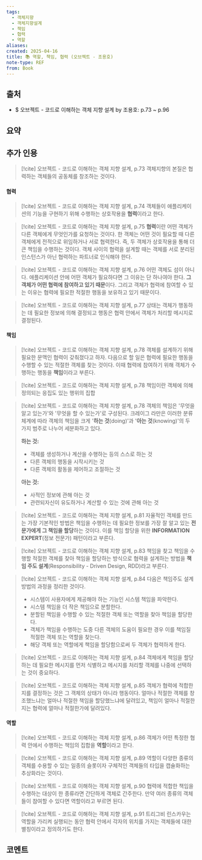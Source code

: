 ```yaml
---
tags:
  - 객체지향
  - 객체지향설계
  - 책임
  - 협력
  - 역할
aliases: 
created: 2025-04-16
title: 📚 역할, 책임, 협력 (오브젝트 - 조용호)
note-type: REF
from: Book
---
```


## 출처

- $ 오브젝트 - 코드로 이해하는 객체 지향 설계 by 조용호: p.73 ~ p.96

## 요약

## 추가 인용

>[!cite] 오브젝트 - 코드로 이해하는 객체 지향 설계, p.73
>객체지향의 본질은 협력하는 객체들의 공동체를 창조하는 것이다.

#### 협력

> [!cite] 오브젝트 - 코드로 이해하는 객체 지향 설계, p.74
> 객체들이 애플리케이션의 기능을 구현하기 위해 수행하는 상호작용을 **협력**이라고 한다.

> [!cite] 오브젝트 - 코드로 이해하는 객체 지향 설계, p.75
> **협력**이란 어떤 객체가 다른 객체에게 무엇인가를 요청하는 것이다. 한 객체는 어떤 것이 필요할 때 다른 객체에게 전적으로 위임하거나 서로 협력한다. 즉, 두 객체가 상호작용을 통해 더 큰 책임을 수행하는 것이다. 객체 사이의 협력을 설계할 때는 객체를 서로 분리된 인스턴스가 아닌 협력하는 파트너로 인식해야 한다.

> [!cite] 오브젝트 - 코드로 이해하는 객체 지향 설계, p.76
> 어떤 객체도 섬이 아니다. 애플리케이션 안에 어떤 객체가 필요하다면 그 이유는 단 하나여야 한다. **그 객체가 어떤 협력에 참여하고 있기 때문**이다. 그리고 객체가 협력에 참여할 수 있는 이유는 협력에 필요한 적절한 행동을 보유하고 있기 때문이다.

> [!cite] 오브젝트 - 코드로 이해하는 객체 지향 설계, p.77
> 상태는 객체가 행동하는 데 필요한 정보에 의해 결정되고 행동은 협력 안에서 객체가 처리할 메시지로 결정된다.

#### 책임

> [!cite] 오브젝트 - 코드로 이해하는 객체 지향 설계, p.78
> 객체를 설계하기 위해 필요한 문맥인 협력이 갖춰졌다고 하자. 다음으로 할 일은 협력에 필요한 행동을 수행할 수 있는 적절한 객체를 찾는 것이다. 이때 협력에 참여하기 위해 객체가 수행하는 행동을 **책임**이라고 부른다.

> [!cite] 오브젝트 - 코드로 이해하는 객체 지향 설계, p.78
> 책임이란 객체에 의해 정의되는 응집도 있는 행위의 집합

> [!cite] 오브젝트 - 코드로 이해하는 객체 지향 설계, p.78
> 객체의 책임은 '무엇을 알고 있는가'와 '무엇을 할 수 있는가'로 구성된다. 크레이그 라만은 이러한 분류 체계에 따라 객체의 책임을 크게 '**하는 것**(doing)'과 '**아는 것**(knowing)'의 두 가지 범주로 나누어 세분화하고 있다.
> 
> **하는 것:**
> - 객체를 생성하거나 계산을 수행하는 등의 스스로 하는 것
> - 다른 객체의 행동을 시작시키는 것
> - 다른 객체의 활동을 제어하고 조절하는 것
> 
> **아는 것:**
> - 사적인 정보에 관해 아는 것
> - 관련되자신이 유도하거나 계산할 수 있는 것에 관해 아는 것

> [!cite] 오브젝트 - 코드로 이해하는 객체 지향 설계, p.81
> 자율적인 객체를 만드는 가장 기본적인 방법은 책임을 수행하는 데 필요한 정보를 가장 잘 알고 있는 **전문가에게 그 책임을 할당**하는 것이다. 이를 책임 할당을 위한 **INFORMATION EXPERT**(정보 전문가) 패턴이라고 부른다.

> [!cite] 오브젝트 - 코드로 이해하는 객체 지향 설계, p.83
> 책임을 찾고 책임을 수행할 적절한 객체를 찾아 책임을 할당하는 방식으로 협력을 설계하는 방법을 **책임 주도 설계**(Responsibility - Driven Design, RDD)라고 부른다.

> [!cite] 오브젝트 - 코드로 이해하는 객체 지향 설계, p.84
> 다음은 책임주도 설계 방법의 과정을 정리한 것이다.
> - 시스템이 사용자에게 제공해야 하는 기능인 시스템 책임을 파악한다.
> - 시스템 책임을 더 작은 책임으로 분할한다.
> - 분할된 책임을 수행할 수 있는 적절한 객체 또는 역할을 찾아 책임을 할당한다.
> - 객체가 책임을 수행하는 도중 다른 객체의 도움이 필요한 경우 이를 책임질 적절한 객체 또는 역할을 찾는다.
> - 해당 객체 또는 역할에게 책임을 할당함으로써 두 객체가 협력하게 한다.

> [!cite] 오브젝트 - 코드로 이해하는 객체 지향 설계, p.84
> 객체에게 책임을 할당하는 데 필요한 메시지를 먼저 식별하고 메시지를 처리할 객체를 나중에 선택하는 것이 중요하다.

> [!cite] 오브젝트 - 코드로 이해하는 객체 지향 설계, p.85
> 객체가 협력에 적합한지를 결정하는 것은 그 객체의 상태가 아니라 행동이다. 얼마나 적절한 객체를 창조했느냐는 얼마나 적절한 책임을 할당했느냐에 달려있고, 책임이 얼마나 적절한지는 협력에 얼마나 적절한가에 달려있다.

#### 역할

> [!cite] 오브젝트 - 코드로 이해하는 객체 지향 설계, p.86
> 객체가 어떤 특정한 협력 안에서 수행하는 책임의 집합을 **역할**이라고 한다.

> [!cite] 오브젝트 - 코드로 이해하는 객체 지향 설계, p.89
> 역할이 다양한 종류의 객체를 수용할 수 있는 일종의 슬롯이자 구체적인 객체들의 타입을 캡슐화하는 추상화라는 것이다.

> [!cite] 오브젝트 - 코드로 이해하는 객체 지향 설계, p.90
> 협력에 적합한 책임을 수행하는 대상이 한 종류라면 간단하게 객체로 간주한다. 만약 여러 종류의 객체들이 참여할 수 있다면 역할이라고 부르면 된다.

> [!cite] 오브젝트 - 코드로 이해하는 객체 지향 설계, p.91
> 트리그비 린스카우는 역할을 가리켜 실행되는 동안 협력 안에서 각자의 위치를 가지는 객체들에 대한 별칭이라고 정의하기도 한다.




## 코멘트
